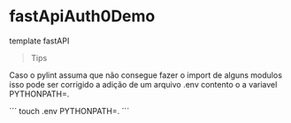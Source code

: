 # fastApiAuth0Demo

template fastAPI

> Tips

Caso o pylint assuma que não consegue fazer o import de alguns modulos isso pode ser corrigido a adição de um arquivo .env contento o a variavel PYTHONPATH=.

´´´
touch .env
PYTHONPATH=.
´´´
